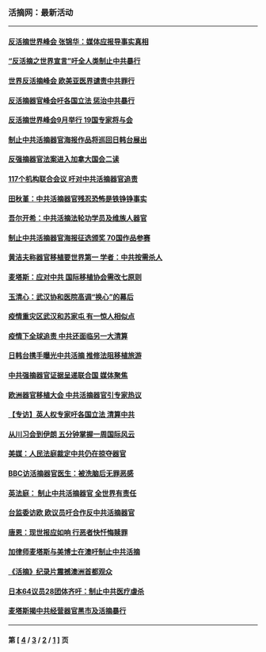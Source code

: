 ### 活摘网：最新活动
---
#### [反活摘世界峰会 张锦华：媒体应报导事实真相](../../pages/nf5883/n13278502.md?10290430) 
#### [“反活摘之世界宣言”吁全人类制止中共暴行](../../pages/nf5883/n13259730.md?10290430) 
#### [世界反活摘峰会 欧美亚医界谴责中共罪行](../../pages/nf5883/n13253550.md?10290430) 
#### [反活摘器官峰会吁各国立法 惩治中共暴行](../../pages/nf5883/n13245052.md?10290430) 
#### [反活摘世界峰会9月举行 19国专家将与会](../../pages/nf5883/n13201492.md?10290430) 
#### [制止中共活摘器官海报作品将巡回日韩台展出](../../pages/nf5883/n13177791.md?10290430) 
#### [反强摘器官法案进入加拿大国会二读](../../pages/nf5883/n13033450.md?10290430) 
#### [117个机构联合会议 吁对中共活摘器官追责](../../pages/nf5883/n12775087.md?10290430) 
#### [田秋堇：中共活摘器官残忍恐怖是铁铮铮事实](../../pages/nf5883/n12702148.md?10290430) 
#### [吾尔开希：中共活摘法轮功学员及维族人器官](../../pages/nf5883/n12693197.md?10290430) 
#### [制止中共活摘器官海报征选颁奖 70国作品参赛](../../pages/nf5883/n12692050.md?10290430) 
#### [黄洁夫称器官移植要世界第一 学者：中共按需杀人](../../pages/nf5883/n12572329.md?10290430) 
#### [麦塔斯：应对中共 国际移植协会需改七原则](../../pages/nf5883/n12514711.md?10290430) 
#### [玉清心：武汉协和医院高调“换心”的幕后](../../pages/nf5883/n12298730.md?10290430) 
#### [疫情重灾区武汉和苏家屯 有一惊人相似点](../../pages/nf5883/n12150824.md?10290430) 
#### [疫情下全球追责 中共还面临另一大清算](../../pages/nf5883/n12070397.md?10290430) 
#### [日韩台携手曝光中共活摘 推修法阻移植旅游](../../pages/nf5883/n11712046.md?10290430) 
#### [中共强摘器官证据呈递联合国 媒体聚焦](../../pages/nf5883/n11546426.md?10290430) 
#### [欧洲器官移植大会 中共活摘器官引专家热议](../../pages/nf5883/n11539095.md?10290430) 
#### [【专访】英人权专家吁各国立法 清算中共](../../pages/nf5883/n11367315.md?10290430) 
#### [从川习会到伊朗 五分钟掌握一周国际风云](../../pages/nf5883/n11338520.md?10290430) 
#### [美媒：人民法庭裁定中共仍在掠夺器官](../../pages/nf5883/n11334897.md?10290430) 
#### [BBC访活摘器官医生：被洗脑后无罪恶感](../../pages/nf5883/n11335935.md?10290430) 
#### [英法庭： 制止中共活摘器官 全世界有责任](../../pages/nf5883/n11330691.md?10290430) 
#### [台监委访欧 欧议员吁合作反中共活摘器官](../../pages/nf5883/n11109190.md?10290430) 
#### [唐恩：现世报应如响 行恶者快忏悔赎罪](../../pages/nf5883/n11104016.md?10290430) 
#### [加律师麦塔斯与美博士在澳吁制止中共活摘](../../pages/nf5883/n10724764.md?10290430) 
#### [《活摘》纪录片震撼澳洲首都观众](../../pages/nf5883/n10722747.md?10290430) 
#### [日本64议员28团体齐吁：制止中共医疗虐杀](../../pages/nf5883/n10587757.md?10290430) 
#### [麦塔斯揭中共经营器官黑市及活摘暴行](../../pages/nf5883/n10442407.md?10290430) 

---
#### 第 [ [4](./4.md?10290430) / [3](./3.md?10290430) / [2](./2.md?10290430) / [1](./1.md?10290430) ] 页
